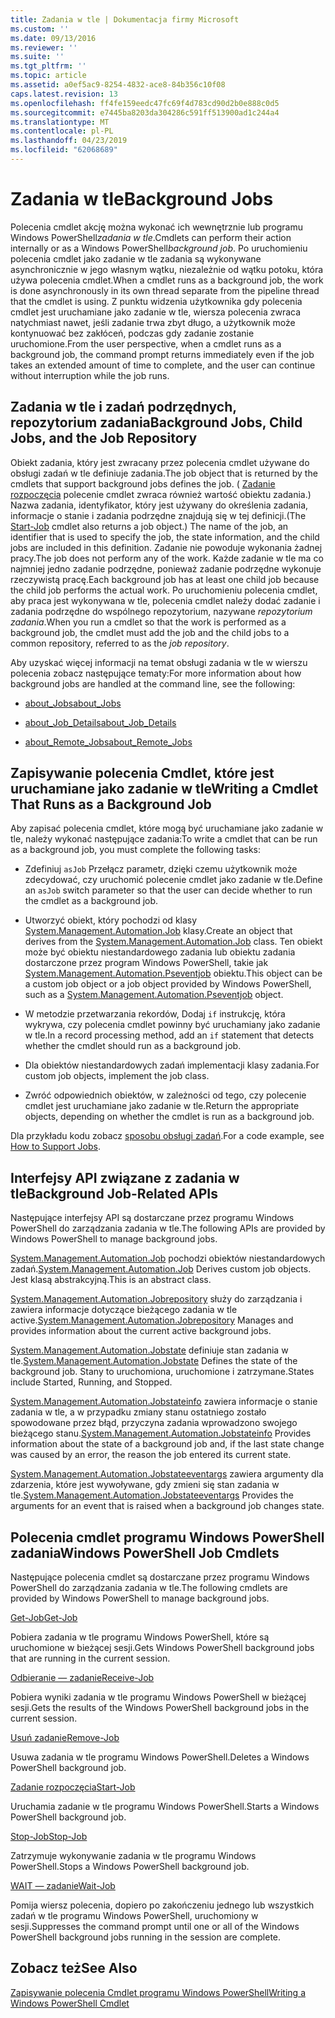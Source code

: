 ```yaml
---
title: Zadania w tle | Dokumentacja firmy Microsoft
ms.custom: ''
ms.date: 09/13/2016
ms.reviewer: ''
ms.suite: ''
ms.tgt_pltfrm: ''
ms.topic: article
ms.assetid: a0ef5ac9-8254-4832-ace8-84b356c10f08
caps.latest.revision: 13
ms.openlocfilehash: ff4fe159eedc47fc69f4d783cd90d2b0e888c0d5
ms.sourcegitcommit: e7445ba8203da304286c591ff513900ad1c244a4
ms.translationtype: MT
ms.contentlocale: pl-PL
ms.lasthandoff: 04/23/2019
ms.locfileid: "62068689"
---
```

# <a name="background-jobs"></a><span data-ttu-id="5c8d5-102">Zadania w tle</span><span class="sxs-lookup"><span data-stu-id="5c8d5-102">Background Jobs</span></span>

<span data-ttu-id="5c8d5-103">Polecenia cmdlet akcję można wykonać ich wewnętrznie lub programu Windows PowerShell*zadania w tle*.</span><span class="sxs-lookup"><span data-stu-id="5c8d5-103">Cmdlets can perform their action internally or as a Windows PowerShell*background job*.</span></span> <span data-ttu-id="5c8d5-104">Po uruchomieniu polecenia cmdlet jako zadanie w tle zadania są wykonywane asynchronicznie w jego własnym wątku, niezależnie od wątku potoku, która używa polecenia cmdlet.</span><span class="sxs-lookup"><span data-stu-id="5c8d5-104">When a cmdlet runs as a background job, the work is done asynchronously in its own thread separate from the pipeline thread that the cmdlet is using.</span></span> <span data-ttu-id="5c8d5-105">Z punktu widzenia użytkownika gdy polecenia cmdlet jest uruchamiane jako zadanie w tle, wiersza polecenia zwraca natychmiast nawet, jeśli zadanie trwa zbyt długo, a użytkownik może kontynuować bez zakłóceń, podczas gdy zadanie zostanie uruchomione.</span><span class="sxs-lookup"><span data-stu-id="5c8d5-105">From the user perspective, when a cmdlet runs as a background job, the command prompt returns immediately even if the job takes an extended amount of time to complete, and the user can continue without interruption while the job runs.</span></span>

## <a name="background-jobs-child-jobs-and-the-job-repository"></a><span data-ttu-id="5c8d5-106">Zadania w tle i zadań podrzędnych, repozytorium zadania</span><span class="sxs-lookup"><span data-stu-id="5c8d5-106">Background Jobs, Child Jobs, and the Job Repository</span></span>

<span data-ttu-id="5c8d5-107">Obiekt zadania, który jest zwracany przez polecenia cmdlet używane do obsługi zadań w tle definiuje zadania.</span><span class="sxs-lookup"><span data-stu-id="5c8d5-107">The job object that is returned by the cmdlets that support background jobs defines the job.</span></span> <span data-ttu-id="5c8d5-108">( [Zadanie rozpoczęcia](/powershell/module/Microsoft.PowerShell.Core/Start-Job) polecenie cmdlet zwraca również wartość obiektu zadania.) Nazwa zadania, identyfikator, który jest używany do określenia zadania, informacje o stanie i zadania podrzędne znajdują się w tej definicji.</span><span class="sxs-lookup"><span data-stu-id="5c8d5-108">(The [Start-Job](/powershell/module/Microsoft.PowerShell.Core/Start-Job) cmdlet also returns a job object.) The name of the job, an identifier that is used to specify the job, the state information, and the child jobs are included in this definition.</span></span> <span data-ttu-id="5c8d5-109">Zadanie nie powoduje wykonania żadnej pracy.</span><span class="sxs-lookup"><span data-stu-id="5c8d5-109">The job does not perform any of the work.</span></span> <span data-ttu-id="5c8d5-110">Każde zadanie w tle ma co najmniej jedno zadanie podrzędne, ponieważ zadanie podrzędne wykonuje rzeczywistą pracę.</span><span class="sxs-lookup"><span data-stu-id="5c8d5-110">Each background job has at least one child job because the child job performs the actual work.</span></span> <span data-ttu-id="5c8d5-111">Po uruchomieniu polecenia cmdlet, aby praca jest wykonywana w tle, polecenia cmdlet należy dodać zadanie i zadania podrzędne do wspólnego repozytorium, nazywane *repozytorium zadania*.</span><span class="sxs-lookup"><span data-stu-id="5c8d5-111">When you run a cmdlet so that the work is performed as a background job, the cmdlet must add the job and the child jobs to a common repository, referred to as the *job repository*.</span></span>

<span data-ttu-id="5c8d5-112">Aby uzyskać więcej informacji na temat obsługi zadania w tle w wierszu polecenia zobacz następujące tematy:</span><span class="sxs-lookup"><span data-stu-id="5c8d5-112">For more information about how background jobs are handled at the command line, see the following:</span></span>

- [<span data-ttu-id="5c8d5-113">about_Jobs</span><span class="sxs-lookup"><span data-stu-id="5c8d5-113">about_Jobs</span></span>](/powershell/module/microsoft.powershell.core/about/about_jobs)

- [<span data-ttu-id="5c8d5-114">about_Job_Details</span><span class="sxs-lookup"><span data-stu-id="5c8d5-114">about_Job_Details</span></span>](/powershell/module/microsoft.powershell.core/about/about_job_details)

- [<span data-ttu-id="5c8d5-115">about_Remote_Jobs</span><span class="sxs-lookup"><span data-stu-id="5c8d5-115">about_Remote_Jobs</span></span>](/powershell/module/microsoft.powershell.core/about/about_remote_jobs)

## <a name="writing-a-cmdlet-that-runs-as-a-background-job"></a><span data-ttu-id="5c8d5-116">Zapisywanie polecenia Cmdlet, które jest uruchamiane jako zadanie w tle</span><span class="sxs-lookup"><span data-stu-id="5c8d5-116">Writing a Cmdlet That Runs as a Background Job</span></span>

<span data-ttu-id="5c8d5-117">Aby zapisać polecenia cmdlet, które mogą być uruchamiane jako zadanie w tle, należy wykonać następujące zadania:</span><span class="sxs-lookup"><span data-stu-id="5c8d5-117">To write a cmdlet that can be run as a background job, you must complete the following tasks:</span></span>

- <span data-ttu-id="5c8d5-118">Zdefiniuj `asJob` Przełącz parametr, dzięki czemu użytkownik może zdecydować, czy uruchomić polecenie cmdlet jako zadanie w tle.</span><span class="sxs-lookup"><span data-stu-id="5c8d5-118">Define an `asJob` switch parameter so that the user can decide whether to run the cmdlet as a background job.</span></span>

- <span data-ttu-id="5c8d5-119">Utworzyć obiekt, który pochodzi od klasy [System.Management.Automation.Job](/dotnet/api/System.Management.Automation.Job) klasy.</span><span class="sxs-lookup"><span data-stu-id="5c8d5-119">Create an object that derives from the [System.Management.Automation.Job](/dotnet/api/System.Management.Automation.Job) class.</span></span> <span data-ttu-id="5c8d5-120">Ten obiekt może być obiektu niestandardowego zadania lub obiektu zadania dostarczone przez program Windows PowerShell, takie jak [System.Management.Automation.Pseventjob](/dotnet/api/System.Management.Automation.PSEventJob) obiektu.</span><span class="sxs-lookup"><span data-stu-id="5c8d5-120">This object can be a custom job object or a job object provided by Windows PowerShell, such as a [System.Management.Automation.Pseventjob](/dotnet/api/System.Management.Automation.PSEventJob) object.</span></span>

- <span data-ttu-id="5c8d5-121">W metodzie przetwarzania rekordów, Dodaj `if` instrukcję, która wykrywa, czy polecenia cmdlet powinny być uruchamiany jako zadanie w tle.</span><span class="sxs-lookup"><span data-stu-id="5c8d5-121">In a record processing method, add an `if` statement that detects whether the cmdlet should run as a background job.</span></span>

- <span data-ttu-id="5c8d5-122">Dla obiektów niestandardowych zadań implementacji klasy zadania.</span><span class="sxs-lookup"><span data-stu-id="5c8d5-122">For custom job objects, implement the job class.</span></span>

- <span data-ttu-id="5c8d5-123">Zwróć odpowiednich obiektów, w zależności od tego, czy polecenie cmdlet jest uruchamiane jako zadanie w tle.</span><span class="sxs-lookup"><span data-stu-id="5c8d5-123">Return the appropriate objects, depending on whether the cmdlet is run as a background job.</span></span>

<span data-ttu-id="5c8d5-124">Dla przykładu kodu zobacz [sposobu obsługi zadań](./how-to-support-jobs.md).</span><span class="sxs-lookup"><span data-stu-id="5c8d5-124">For a code example, see [How to Support Jobs](./how-to-support-jobs.md).</span></span>

## <a name="background-job-related-apis"></a><span data-ttu-id="5c8d5-125">Interfejsy API związane z zadania w tle</span><span class="sxs-lookup"><span data-stu-id="5c8d5-125">Background Job-Related APIs</span></span>

<span data-ttu-id="5c8d5-126">Następujące interfejsy API są dostarczane przez programu Windows PowerShell do zarządzania zadania w tle.</span><span class="sxs-lookup"><span data-stu-id="5c8d5-126">The following APIs are provided by Windows PowerShell to manage background jobs.</span></span>

<span data-ttu-id="5c8d5-127">[System.Management.Automation.Job](/dotnet/api/System.Management.Automation.Job) pochodzi obiektów niestandardowych zadań.</span><span class="sxs-lookup"><span data-stu-id="5c8d5-127">[System.Management.Automation.Job](/dotnet/api/System.Management.Automation.Job) Derives custom job objects.</span></span> <span data-ttu-id="5c8d5-128">Jest klasą abstrakcyjną.</span><span class="sxs-lookup"><span data-stu-id="5c8d5-128">This is an abstract class.</span></span>

<span data-ttu-id="5c8d5-129">[System.Management.Automation.Jobrepository](/dotnet/api/System.Management.Automation.JobRepository) służy do zarządzania i zawiera informacje dotyczące bieżącego zadania w tle active.</span><span class="sxs-lookup"><span data-stu-id="5c8d5-129">[System.Management.Automation.Jobrepository](/dotnet/api/System.Management.Automation.JobRepository) Manages and provides information about the current active background jobs.</span></span>

<span data-ttu-id="5c8d5-130">[System.Management.Automation.Jobstate](/dotnet/api/System.Management.Automation.JobState) definiuje stan zadania w tle.</span><span class="sxs-lookup"><span data-stu-id="5c8d5-130">[System.Management.Automation.Jobstate](/dotnet/api/System.Management.Automation.JobState) Defines the state of the background job.</span></span> <span data-ttu-id="5c8d5-131">Stany to uruchomiona, uruchomione i zatrzymane.</span><span class="sxs-lookup"><span data-stu-id="5c8d5-131">States include Started, Running, and Stopped.</span></span>

<span data-ttu-id="5c8d5-132">[System.Management.Automation.Jobstateinfo](/dotnet/api/System.Management.Automation.JobStateInfo) zawiera informacje o stanie zadania w tle, a w przypadku zmiany stanu ostatniego zostało spowodowane przez błąd, przyczyna zadania wprowadzono swojego bieżącego stanu.</span><span class="sxs-lookup"><span data-stu-id="5c8d5-132">[System.Management.Automation.Jobstateinfo](/dotnet/api/System.Management.Automation.JobStateInfo) Provides information about the state of a background job and, if the last state change was caused by an error, the reason the job entered its current state.</span></span>

<span data-ttu-id="5c8d5-133">[System.Management.Automation.Jobstateeventargs](/dotnet/api/System.Management.Automation.JobStateEventArgs) zawiera argumenty dla zdarzenia, które jest wywoływane, gdy zmieni się stan zadania w tle.</span><span class="sxs-lookup"><span data-stu-id="5c8d5-133">[System.Management.Automation.Jobstateeventargs](/dotnet/api/System.Management.Automation.JobStateEventArgs) Provides the arguments for an event that is raised when a background job changes state.</span></span>

## <a name="windows-powershell-job-cmdlets"></a><span data-ttu-id="5c8d5-134">Polecenia cmdlet programu Windows PowerShell zadania</span><span class="sxs-lookup"><span data-stu-id="5c8d5-134">Windows PowerShell Job Cmdlets</span></span>

<span data-ttu-id="5c8d5-135">Następujące polecenia cmdlet są dostarczane przez programu Windows PowerShell do zarządzania zadania w tle.</span><span class="sxs-lookup"><span data-stu-id="5c8d5-135">The following cmdlets are provided by Windows PowerShell to manage background jobs.</span></span>

[<span data-ttu-id="5c8d5-136">Get-Job</span><span class="sxs-lookup"><span data-stu-id="5c8d5-136">Get-Job</span></span>](/powershell/module/Microsoft.PowerShell.Core/Get-Job)

<span data-ttu-id="5c8d5-137">Pobiera zadania w tle programu Windows PowerShell, które są uruchomione w bieżącej sesji.</span><span class="sxs-lookup"><span data-stu-id="5c8d5-137">Gets Windows PowerShell background jobs that are running in the current session.</span></span>

[<span data-ttu-id="5c8d5-138">Odbieranie — zadanie</span><span class="sxs-lookup"><span data-stu-id="5c8d5-138">Receive-Job</span></span>](/powershell/module/Microsoft.PowerShell.Core/Receive-Job)

<span data-ttu-id="5c8d5-139">Pobiera wyniki zadania w tle programu Windows PowerShell w bieżącej sesji.</span><span class="sxs-lookup"><span data-stu-id="5c8d5-139">Gets the results of the Windows PowerShell background jobs in the current session.</span></span>

[<span data-ttu-id="5c8d5-140">Usuń zadanie</span><span class="sxs-lookup"><span data-stu-id="5c8d5-140">Remove-Job</span></span>](/powershell/module/Microsoft.PowerShell.Core/Remove-Job)

<span data-ttu-id="5c8d5-141">Usuwa zadania w tle programu Windows PowerShell.</span><span class="sxs-lookup"><span data-stu-id="5c8d5-141">Deletes a Windows PowerShell background job.</span></span>

[<span data-ttu-id="5c8d5-142">Zadanie rozpoczęcia</span><span class="sxs-lookup"><span data-stu-id="5c8d5-142">Start-Job</span></span>](/powershell/module/Microsoft.PowerShell.Core/Start-Job)

<span data-ttu-id="5c8d5-143">Uruchamia zadanie w tle programu Windows PowerShell.</span><span class="sxs-lookup"><span data-stu-id="5c8d5-143">Starts a Windows PowerShell background job.</span></span>

[<span data-ttu-id="5c8d5-144">Stop-Job</span><span class="sxs-lookup"><span data-stu-id="5c8d5-144">Stop-Job</span></span>](/powershell/module/Microsoft.PowerShell.Core/Stop-Job)

<span data-ttu-id="5c8d5-145">Zatrzymuje wykonywanie zadania w tle programu Windows PowerShell.</span><span class="sxs-lookup"><span data-stu-id="5c8d5-145">Stops a Windows PowerShell background job.</span></span>

[<span data-ttu-id="5c8d5-146">WAIT — zadanie</span><span class="sxs-lookup"><span data-stu-id="5c8d5-146">Wait-Job</span></span>](/powershell/module/Microsoft.PowerShell.Core/Wait-Job)

<span data-ttu-id="5c8d5-147">Pomija wiersz polecenia, dopiero po zakończeniu jednego lub wszystkich zadań w tle programu Windows PowerShell, uruchomiony w sesji.</span><span class="sxs-lookup"><span data-stu-id="5c8d5-147">Suppresses the command prompt until one or all of the Windows PowerShell background jobs running in the session are complete.</span></span>

## <a name="see-also"></a><span data-ttu-id="5c8d5-148">Zobacz też</span><span class="sxs-lookup"><span data-stu-id="5c8d5-148">See Also</span></span>

[<span data-ttu-id="5c8d5-149">Zapisywanie polecenia Cmdlet programu Windows PowerShell</span><span class="sxs-lookup"><span data-stu-id="5c8d5-149">Writing a Windows PowerShell Cmdlet</span></span>](./writing-a-windows-powershell-cmdlet.md)

